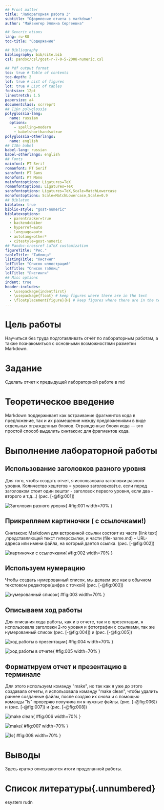 ```yaml
---
## Front matter
title: "Лабораторная работа 3"
subtitle: "Оформление отчета в markdown"
author: "Майзингер Эллина Сергеевна"

## Generic otions
lang: ru-RU
toc-title: "Содержание"

## Bibliography
bibliography: bib/cite.bib
csl: pandoc/csl/gost-r-7-0-5-2008-numeric.csl

## Pdf output format
toc: true # Table of contents
toc-depth: 2
lof: true # List of figures
lot: true # List of tables
fontsize: 12pt
linestretch: 1.5
papersize: a4
documentclass: scrreprt
## I18n polyglossia
polyglossia-lang:
  name: russian
  options:
	- spelling=modern
	- babelshorthands=true
polyglossia-otherlangs:
  name: english
## I18n babel
babel-lang: russian
babel-otherlangs: english
## Fonts
mainfont: PT Serif
romanfont: PT Serif
sansfont: PT Sans
monofont: PT Mono
mainfontoptions: Ligatures=TeX
romanfontoptions: Ligatures=TeX
sansfontoptions: Ligatures=TeX,Scale=MatchLowercase
monofontoptions: Scale=MatchLowercase,Scale=0.9
## Biblatex
biblatex: true
biblio-style: "gost-numeric"
biblatexoptions:
  - parentracker=true
  - backend=biber
  - hyperref=auto
  - language=auto
  - autolang=other*
  - citestyle=gost-numeric
## Pandoc-crossref LaTeX customization
figureTitle: "Рис."
tableTitle: "Таблица"
listingTitle: "Листинг"
lofTitle: "Список иллюстраций"
lotTitle: "Список таблиц"
lolTitle: "Листинги"
## Misc options
indent: true
header-includes:
  - \usepackage{indentfirst}
  - \usepackage{float} # keep figures where there are in the text
  - \floatplacement{figure}{H} # keep figures where there are in the text
---
```


# Цель работы

Научиться без труда подготавливать отчёт по лабораторным работам, а также познакомиться
с основными возможностями разметки Markdown.

# Задание

Сделать отчет к предыдущей лабораторной работе в md 

# Теоретическое введение

Markdown поддерживает как встраивание фрагментов кода в предложение, так и их размещение между предложениями в виде отдельных огражденных блоков. Огражденные блоки кода — это простой способ выделить синтаксис для фрагментов кода.

# Выполнение лабораторной работы

## Использование заголовков разного уровня 
Для того, чтобы создать отчет, я использовала заголовки разного уровня. Количество хештегов = уровню заголовков(т.e. если перед заголовком стоит один хештэг - заголовок первого уровня, если два - второго и т.д...) (рис. [-@fig:001])

![Заголовки разного уровня](image/01.png){ #fig:001 width=70% }

## Прикрепляем картиночки ( с ссылочками!)

Синтаксис Markdown для встроенной ссылки состоит из части [link text] ,представляющей текст гиперссылки, и части (file-name.md) – URL-адреса или имени файла, на который дается ссылка. (рис. [-@fig:002]) 

![картиночки с ссылочками](image/02.png){ #fig:002 width=70% }

## Используем нумерацию 

Чтобы создать нумерованный список, мы делаем все как в обычном текстовом редакторе(цифра с точкой) (рис. [-@fig:003]) 

![нумерованный список](image/03.png){ #fig:003 width=70% }

## Описываем ход работы 

Для описания хода работы, как и в отчете, так и в презентации, я использовала заголовки 2-го уровня и фотографии с ссылками, так же нумерованный список 
(рис. [-@fig:004]) и (рис. [-@fig:005])

![ход работы в презентации](image/06.png){ #fig:004 width=70% }

![ход работы в отчете](image/10.png){ #fig:005 width=70% } 

## Форматируем отчет и презентацию в терминале 

Для этого используем команду "make", но так как я уже до этого создавала отчеты, я использовала команду "make clean", чтобы удалить раннее созданные файлы, после создаю их снова и с помощью команды "ls" проверяю получила ли я нужные файлы. (рис. [-@fig:006]) и (рис. [-@fig:007]) и (рис. [-@fig:008]) 

![make clean](image/07.png){ #fig:006 width=70% }

![make](image/09.png){ #fig:007 width=70% }  

![ls](image/08.png){ #fig:008 width=70% } 


# Выводы

Здесь кратко описываются итоги проделанной работы.

# Список литературы{.unnumbered}

esystem rudn
